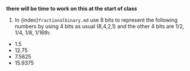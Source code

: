 **there will be time to work on this at the start of class**

1. In {index}`fractionalbinary.md` use 8 bits to represent the following numbers by using 4 bits as usual (8,4,2,1) and the other 4 bits are 1/2, 1/4, 1/8, 1/16th:
- 1.5
- 12.75
- 7.5625
- 15.9375
